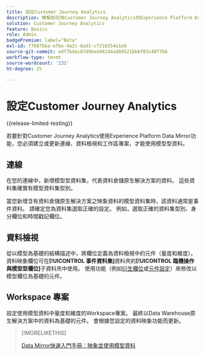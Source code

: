 ```yaml
---
title: 設定Customer Journey Analytics
description: 瞭解如何為Customer Journey Analytics的Experience Platform Data Mirror設定Customer Journey Analytics連線、資料檢視和專案
solution: Customer Journey Analytics
feature: Basics
role: Admin
badgePremium: label="Beta"
exl-id: f7687bba-efbe-4a2c-8ad1-cf216554a1e9
source-git-commit: edf7bdac87d9bed48244ad80521bbbf83c48f7b6
workflow-type: tm+mt
source-wordcount: '231'
ht-degree: 2%

---
```


# 設定Customer Journey Analytics

{{release-limited-testing}}

若要針對Customer Journey Analytics使用Experience Platform Data Mirror功能，您必須建立或更新連線、資料檢視和工作區專案，才能使用模型型資料。

## 連線

在您的連線中，新增模型型資料集，代表資料倉儲原生解決方案的資料。 這些資料集確實有模型資料集型別。

當您新增含有資料倉儲原生解決方案之映象資料的模型資料集時，該資料通常是事件資料。 請確定您為資料集選取正確的設定。 例如，選取正確的資料集型別、身分欄位和時間戳記欄位。


## 資料檢視

從以模型為基礎的結構描述中，將欄位定義為資料檢視中的元件（量度和維度）。 資料映象欄位可在&#x200B;**[!UICONTROL 事件資料集]**&#x200B;資料夾的&#x200B;**[!UICONTROL 臨機操作與模型型欄位]**&#x200B;子資料夾中使用。 使用功能（例如[衍生欄位](/help/data-views/derived-fields/derived-fields.md)或[元件設定](/help/data-views/component-settings/overview.md)）來修改以模型欄位為基礎的元件。


## Workspace 專案

設定使用模型資料中量度和維度的Workspace專案。 最終以Data Warehouse原生解決方案中的資料為基礎的元件。 會根據您設定的資料映象功能而更新。

>[!MORELIKETHIS]
>
>[Data Mirror快速入門手冊：映象並使用模型資料](model-based.md)
>
